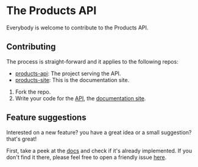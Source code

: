 # The Products API

Everybody is welcome to contribute to the Products API.

## Contributing

The process is straight-forward and it applies to the following repos:

- [products-api][1]: The project serving the API.
- [products-site][2]: This is the documentation site.

1. Fork the repo.
2. Write your code for the [API][1], the [documentation site][2].

## Feature suggestions

Interested on a new feature? you have a great idea or a small suggestion? that's great!

First, take a peek at the [docs][3] and check if it's already implemented. If you don't find it there, please feel free to open a friendly issue [here][4].


[1]:https://github.com/sandersgutierrez/products-api
[2]:https://github.com/sandersgutierrez/products-api-site
[3]:https://sandersgutierrez.github.io/products-api-site/documentation
[4]:https://github.com/sandersgutierrez/products-api/issues
